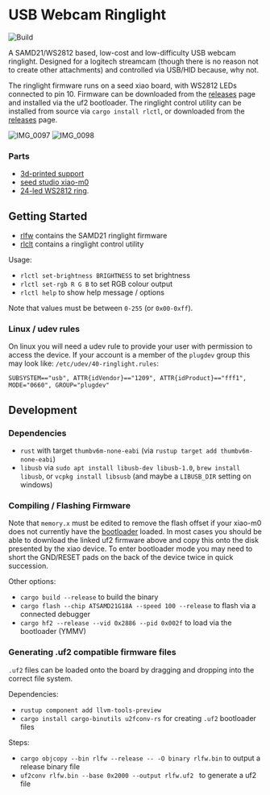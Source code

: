 # USB Webcam Ringlight

![Build](https://github.com/ryankurte/ringlight/workflows/Rust/badge.svg)

A SAMD21/WS2812 based, low-cost and low-difficulty USB webcam ringlight. Designed for a logitech streamcam (though there is no reason not to create other attachments) and controlled via USB/HID because, why not.

The ringlight firmware runs on a seed xiao board, with WS2812 LEDs connected to pin 10. Firmware can be downloaded from the [releases](https://github.com/ryankurte/ringlight/releases/latest) page and installed via the uf2 bootloader. The ringlight control utility can be installed from source via `cargo install rlctl`, or downloaded from the [releases](https://github.com/ryankurte/ringlight/releases/latest) page.

![IMG_0097](https://user-images.githubusercontent.com/860620/97136092-1002b900-17b7-11eb-9710-67b2d2f5ec6b.jpg)
![IMG_0098](https://user-images.githubusercontent.com/860620/97136097-109b4f80-17b7-11eb-9a4b-84f59c66cc1e.jpg)

### Parts

- [3d-printed support](https://cad.onshape.com/documents/8d8e1210feb9aa656091cb68/w/f6f89561e16627434c69d84b/e/2f141cae78ba41f703d6d9aa)
- [seed studio xiao-m0](https://wiki.seeedstudio.com/Seeeduino-XIAO)
- [24-led WS2812 ring](https://www.aliexpress.com/item/33006920763.html?spm=a2g0s.9042311.0.0.535d4c4dpqgWA9).

## Getting Started

- [rlfw](rlfw/) contains the SAMD21 ringlight firmware
- [rlclt](rlctl/) contains a ringlight control utility

Usage:

- `rlctl set-brightness BRIGHTNESS` to set brightness
- `rlctl set-rgb R G B` to set RGB colour output
- `rlctl help` to show help message / options

Note that values must be between `0-255` (or `0x00-0xff`).


### Linux / udev rules

On linux you will need a udev rule to provide your user with permission to access the device. If your account is a member of the `plugdev` group this may look like: `/etc/udev/40-ringlight.rules`:
```
SUBSYSTEM=="usb", ATTR{idVendor}=="1209", ATTR{idProduct}=="fff1", MODE="0660", GROUP="plugdev"
```


## Development


### Dependencies

- `rust` with target `thumbv6m-none-eabi` (via `rustup target add thumbv6m-none-eabi`)
- `libusb` via `sudo apt install libusb-dev libusb-1.0`, `brew install libusb`, or `vcpkg install libsusb` (and maybe a `LIBUSB_DIR` setting on windows)


### Compiling / Flashing Firmware

Note that `memory.x` must be edited to remove the flash offset if your xiao-m0 does not currently have the [bootloader](https://github.com/Seeed-Studio/ArduinoCore-samd/blob/master/bootloaders/XIAOM0/bootloader-XIAO_m0-v3.7.0-33-g90ff611-dirty.bin) loaded.
In most cases you should be able to download the linked uf2 firmware above and copy this onto the disk presented by the xiao device. To enter bootloader mode you may need to short the GND/RESET pads on the back of the device twice in quick succession.

Other options:

- `cargo build --release` to build the binary
- `cargo flash --chip ATSAMD21G18A --speed 100 --release` to flash via a connected debugger
- `cargo hf2 --release --vid 0x2886 --pid 0x002f` to load via the bootloader (YMMV)


### Generating .uf2 compatible firmware files

`.uf2` files can be loaded onto the board by dragging and dropping into the correct file system.

Dependencies:

- `rustup component add llvm-tools-preview`
- `cargo install cargo-binutils u2fconv-rs` for creating `.uf2` bootloader files

Steps: 

- `cargo objcopy --bin rlfw --release -- -O binary rlfw.bin` to output a release binary file
- `uf2conv rlfw.bin --base 0x2000 --output rlfw.uf2 ` to generate a uf2 file


